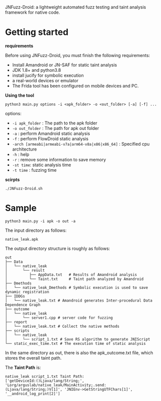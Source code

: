 JNFuzz-Droid: a lightweight automated fuzz testing and taint analysis framework for native code.

# Getting started

**requirements**

Before using JNFuzz-Droid, you must finish the following requirements:

+ Install Amandroid or JN-SAF for static taint analysis
+ JDK 1.8+ and python3.8
+ install jucify for symbolic execution
+ a real-world devices or emulator
+ The Frida tool has been configured on mobile devices and PC.

**Using the tool**

```
python3 main.py options -i <apk_folder> -o <out_folder> [-a] [-f] ...
```

options:

+ `-i apk_folder` : The path to the apk folder
+ `-o out_folder` : The path for apk out folder
+ `-a` : perform Amandroid static analysis
+ `-f` : perform FlowDroid static analysis
+ `-arch [armeabi|armeabi-v7a|arm64-v8a|x86|x86_64]` : Specified cpu architecture
+ `-h` : help
+ `-r` : remove some information to save memory 
+ `-st time`: static analysis time
+ `-t time` : fuzzing time



**scirpts**

```
./JNFuzz-Droid.sh
```



# Sample

```
python3 main.py -i apk -o out -a
```

The input directory as follows:

```
native_leak.apk
```

The output directory structure is roughly as follows:

```
out
├── Data
│   └── native_leak
│       └── result
│          ├── AppData.txt   # Results of Amandroid analysis
│          └── Taint.txt     # Taint path analyzed by Amandroid
├── Dmethods
│   └── native_leak_Dmethods # Symbolic execution is used to save dynamic registration
├── IDDGs
│   └── native_leak.txt # Amandroid generates Inter-procedural Data Dependence Graph
├── outcome
│   └── native_leak
│       └── server1.cpp # server code for fuzzing
├── report
│   └── native_leak.txt # Collect the native methods
├── scripts
│   └── native_leak
│       └── script_1.txt # Save RS algorithm to generate JNIScript
└── static_exec_time.txt # The execution time of static analysis
```

In the same directory as out, there is also the apk_outcome.txt file, which stores the overall taint path.

The <b>Taint Path</b> is:

```
native_leak script_1.txt Taint Path:
['getDeviceId:()Ljava/lang/String;', 'Lorg/arguslab/native_leak/MainActivity;.send:(Ljava/lang/String;)V[1]', 'JNIEnv->GetStringUTFChars[1]', '__android_log_print[2]']
```

